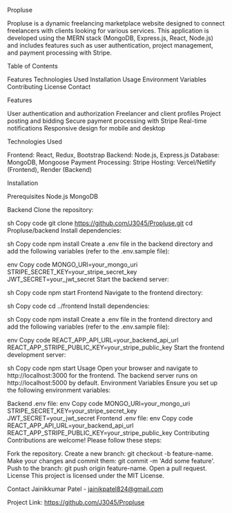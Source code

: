 Propluse

Propluse is a dynamic freelancing marketplace website designed to connect freelancers with clients looking for various services. This application is developed using the MERN stack (MongoDB, Express.js, React, Node.js) and includes features such as user authentication, project management, and payment processing with Stripe.

Table of Contents

Features
Technologies Used
Installation
Usage
Environment Variables
Contributing
License
Contact

Features

User authentication and authorization
Freelancer and client profiles
Project posting and bidding
Secure payment processing with Stripe
Real-time notifications
Responsive design for mobile and desktop

Technologies Used

Frontend: React, Redux, Bootstrap
Backend: Node.js, Express.js
Database: MongoDB, Mongoose
Payment Processing: Stripe
Hosting: Vercel/Netlify (Frontend), Render (Backend)

Installation

Prerequisites
Node.js
MongoDB

Backend
Clone the repository:

sh
Copy code
git clone https://github.com/J3045/Propluse.git
cd Propluse/backend
Install dependencies:

sh
Copy code
npm install
Create a .env file in the backend directory and add the following variables (refer to the .env.sample file):

env
Copy code
MONGO_URI=your_mongo_uri
STRIPE_SECRET_KEY=your_stripe_secret_key
JWT_SECRET=your_jwt_secret
Start the backend server:

sh
Copy code
npm start
Frontend
Navigate to the frontend directory:

sh
Copy code
cd ../frontend
Install dependencies:

sh
Copy code
npm install
Create a .env file in the frontend directory and add the following variables (refer to the .env.sample file):

env
Copy code
REACT_APP_API_URL=your_backend_api_url
REACT_APP_STRIPE_PUBLIC_KEY=your_stripe_public_key
Start the frontend development server:

sh
Copy code
npm start
Usage
Open your browser and navigate to http://localhost:3000 for the frontend.
The backend server runs on http://localhost:5000 by default.
Environment Variables
Ensure you set up the following environment variables:

Backend .env file:
env
Copy code
MONGO_URI=your_mongo_uri
STRIPE_SECRET_KEY=your_stripe_secret_key
JWT_SECRET=your_jwt_secret
Frontend .env file:
env
Copy code
REACT_APP_API_URL=your_backend_api_url
REACT_APP_STRIPE_PUBLIC_KEY=your_stripe_public_key
Contributing
Contributions are welcome! Please follow these steps:

Fork the repository.
Create a new branch: git checkout -b feature-name.
Make your changes and commit them: git commit -m 'Add some feature'.
Push to the branch: git push origin feature-name.
Open a pull request.
License
This project is licensed under the MIT License.

Contact
Jainikkumar Patel - jainikpatel824@gmail.com

Project Link: https://github.com/J3045/Propluse
 
